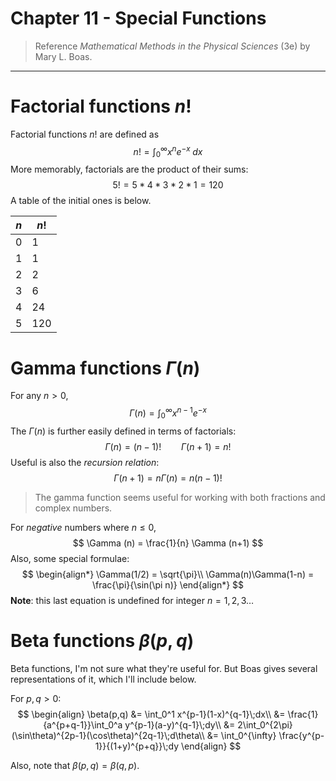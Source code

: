 # Chapter 11 - Special Functions

> Reference *Mathematical Methods in the Physical Sciences* (3e) by Mary L. Boas. 

---

# Factorial functions $n!$

Factorial functions $n!$ are defined as
$$
n! = \int_0^\infty x^n e^{-x}\;dx
$$
More memorably, factorials are the product of their sums:
$$
5! = 5*4*3*2*1 = 120
$$
A table of the initial ones is below. 

| $n$ | $n!$ |
| --- | ---- |
| 0   | 1    |
| 1   | 1    |
| 2   | 2    |
| 3   | 6    |
| 4   | 24   |
| 5   | 120  |
# Gamma functions $\Gamma(n)$

For any $n>0$,
$$
\Gamma(n) = \int_0^\infty x^{n-1}e^{-x}
$$
The $\Gamma(n)$ is further easily defined in terms of factorials:
$$
\Gamma(n) = (n-1)!\qquad \Gamma(n+1) = n!
$$
Useful is also the *recursion relation*:
$$
\Gamma(n+1) = n\Gamma(n) = n(n-1)!
$$
> The gamma function seems useful for working with both fractions and complex numbers. 

For *negative* numbers where $n\leq 0$,
$$
\Gamma (n) = \frac{1}{n} \Gamma (n+1)
$$
Also, some special formulae:
$$
\begin{align*}
\Gamma(1/2) = \sqrt{\pi}\\
\Gamma(n)\Gamma(1-n) = \frac{\pi}{\sin(\pi n)}
\end{align*}
$$
**Note**: this last equation is undefined for integer $n=1,2,3\ldots$

# Beta functions $\beta(p,q)$

Beta functions, I'm not sure what they're useful for. But Boas gives several representations of it, which I'll include below. 

For $p,q>0$:
$$
\begin{align}
	\beta(p,q) &= \int_0^1 x^{p-1}(1-x)^{q-1}\;dx\\
	&= \frac{1}{a^{p+q-1}}\int_0^a y^{p-1}(a-y)^{q-1}\;dy\\
	&= 2\int_0^{2\pi} (\sin\theta)^{2p-1}(\cos\theta)^{2q-1}\;d\theta\\
	&= \int_0^{\infty} \frac{y^{p-1}}{(1+y)^{p+q}}\;dy
\end{align}
$$

Also, note that $\beta(p,q) = \beta(q,p)$.